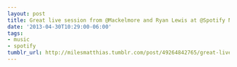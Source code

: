 ```yaml
---
layout: post
title: Great live session from @Mackelmore and Ryan Lewis at @Spotify NYC
date: '2013-04-30T10:29:00-06:00'
tags:
- music
- spotify
tumblr_url: http://milesmatthias.tumblr.com/post/49264842765/great-live-session-from-mackelmore-and-ryan-lewis
---
```


